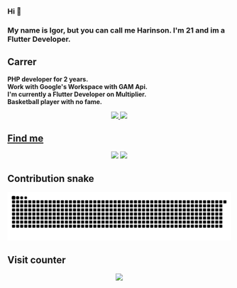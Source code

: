 ### Hi 👋

### My name is Igor, but you can call me Harinson. I'm 21 and im a Flutter Developer.
##
 

## Carrer
**PHP developer for 2 years.** <br/>
**Work with Google's Workspace with GAM Api.** <br/>
**I'm currently a Flutter Developer on Multiplier.** <br/>
**Basketball player with no fame.** <br/>


 <div align="center">
  <a href="https://github.com/Harinson">
  <img height="180em" src="https://github-readme-stats.vercel.app/api?username=Harinson&show_icons=true&theme=dracula&include_all_commits=true&count_private=true"/>
  <img height="180em" src="https://github-readme-stats.vercel.app/api/top-langs/?username=Harinson&layout=compact&langs_count=5&theme=dracula"/>
</div>


 

 ## Find me
<div align="center"> 
 <a href="https://www.instagram.com/igorharinson/" target="_blank"><img src="https://img.shields.io/badge/-Instagram-%23E4405F?style=for-the-badge&logo=instagram&logoColor=white" target="_blank"></a>
  <a href="https://www.linkedin.com/in/igorharinson/" target="_blank"><img src="https://img.shields.io/badge/-LinkedIn-%230077B5?style=for-the-badge&logo=linkedin&logoColor=white" target="_blank"></a> 
</div>

  
 ## Contribution snake
   ![Snake animation](https://github.com/Harinson/Harinson/blob/output/github-contribution-grid-snake.svg)
 ## Visit counter<br>
 <p align="center"> 
   <img alingn="center" src="https://profile-counter.glitch.me/Harinson/count.svg" />
 </p>

</p>
